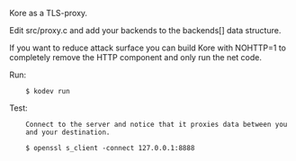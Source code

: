 Kore as a TLS-proxy.

Edit src/proxy.c and add your backends to the backends[] data structure.

If you want to reduce attack surface you can build Kore with NOHTTP=1 to
completely remove the HTTP component and only run the net code.

Run:
```
	$ kodev run
```

Test:
```
	Connect to the server and notice that it proxies data between you
	and your destination.

	$ openssl s_client -connect 127.0.0.1:8888
```
